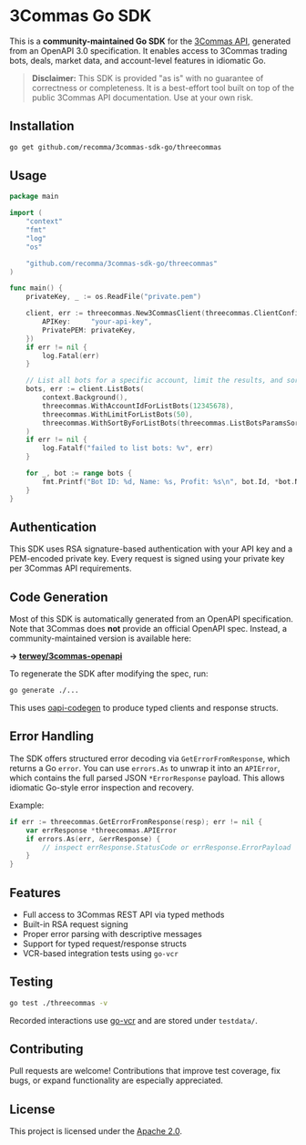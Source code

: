 # 3Commas Go SDK

This is a **community-maintained Go SDK** for the [3Commas API](https://developers.3commas.io), generated from an OpenAPI 3.0 specification. It enables access to 3Commas trading bots, deals, market data, and account-level features in idiomatic Go.

> **Disclaimer:** This SDK is provided "as is" with no guarantee of correctness or completeness. It is a best-effort tool built on top of the public 3Commas API documentation. Use at your own risk.

## Installation

```bash
go get github.com/recomma/3commas-sdk-go/threecommas
```

## Usage

```go
package main

import (
	"context"
	"fmt"
	"log"
	"os"

	"github.com/recomma/3commas-sdk-go/threecommas"
)

func main() {
	privateKey, _ := os.ReadFile("private.pem")

	client, err := threecommas.New3CommasClient(threecommas.ClientConfig{
		APIKey:     "your-api-key",
		PrivatePEM: privateKey,
	})
	if err != nil {
		log.Fatal(err)
	}

    // List all bots for a specific account, limit the results, and sort by profit
    bots, err := client.ListBots(
        context.Background(),
        threecommas.WithAccountIdForListBots(12345678),
        threecommas.WithLimitForListBots(50),
        threecommas.WithSortByForListBots(threecommas.ListBotsParamsSortByProfit),
    )
    if err != nil {
        log.Fatalf("failed to list bots: %v", err)
    }

    for _, bot := range bots {
        fmt.Printf("Bot ID: %d, Name: %s, Profit: %s\n", bot.Id, *bot.Name, bot.ActiveDealsUsdProfit)
    }
}
```

## Authentication

This SDK uses RSA signature-based authentication with your API key and a PEM-encoded private key. Every request is signed using your private key per 3Commas API requirements.

## Code Generation

Most of this SDK is automatically generated from an OpenAPI specification. Note that 3Commas does **not** provide an official OpenAPI spec. Instead, a community-maintained version is available here:

**→ [terwey/3commas-openapi](https://github.com/terwey/3commas-openapi)**

To regenerate the SDK after modifying the spec, run:

```bash
go generate ./...
```

This uses [oapi-codegen](https://github.com/deepmap/oapi-codegen) to produce typed clients and response structs.

## Error Handling

The SDK offers structured error decoding via `GetErrorFromResponse`, which returns a Go `error`. You can use `errors.As` to unwrap it into an `APIError`, which contains the full parsed JSON `*ErrorResponse` payload. This allows idiomatic Go-style error inspection and recovery.

Example:

```go
if err := threecommas.GetErrorFromResponse(resp); err != nil {
	var errResponse *threecommas.APIError
	if errors.As(err, &errResponse) {
		// inspect errResponse.StatusCode or errResponse.ErrorPayload
	}
}
```

## Features

* Full access to 3Commas REST API via typed methods
* Built-in RSA request signing
* Proper error parsing with descriptive messages
* Support for typed request/response structs
* VCR-based integration tests using `go-vcr`

## Testing

```bash
go test ./threecommas -v
```

Recorded interactions use [go-vcr](https://github.com/dnaeon/go-vcr) and are stored under `testdata/`.

## Contributing

Pull requests are welcome! Contributions that improve test coverage, fix bugs, or expand functionality are especially appreciated.

## License

This project is licensed under the [Apache 2.0](LICENSE).

